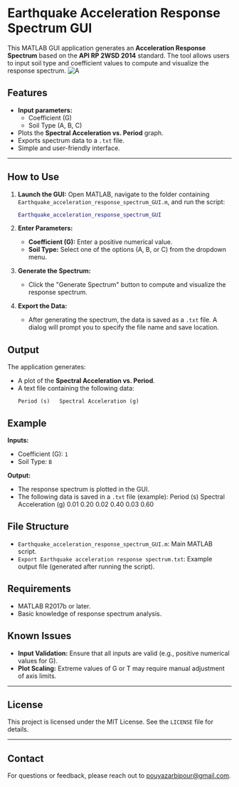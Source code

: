 # Earthquake Acceleration Response Spectrum GUI

This MATLAB GUI application generates an **Acceleration Response Spectrum** based on the **API RP 2WSD 2014** standard. The tool allows users to input soil type and coefficient values to compute and visualize the response spectrum.
![A](images/Earthquake_acceleration_response_spectrum_GUI.JPG)
## Features

- **Input parameters:**
    - Coefficient (G)
    - Soil Type (A, B, C)
- Plots the **Spectral Acceleration vs. Period** graph.
- Exports spectrum data to a `.txt` file.
- Simple and user-friendly interface.

---

## How to Use

1. **Launch the GUI:**
    Open MATLAB, navigate to the folder containing `Earthquake_acceleration_response_spectrum_GUI.m`, and run the script:
   
    ```matlab
    Earthquake_acceleration_response_spectrum_GUI
    ```
2.  **Enter Parameters:**
    - **Coefficient (G):** Enter a positive numerical value.
    - **Soil Type:** Select one of the options (A, B, or C) from the dropdown menu.
3.  **Generate the Spectrum:**
    - Click the "Generate Spectrum" button to compute and visualize the response spectrum.
4.  **Export the Data:**
    - After generating the spectrum, the data is saved as a `.txt` file. A dialog will prompt you to specify the file name and save location.

## Output

The application generates:

- A plot of the **Spectral Acceleration vs. Period**.
- A text file containing the following data:
    ```
    Period (s)   Spectral Acceleration (g)
    ```

## Example

**Inputs:**

- Coefficient (G): `1`
- Soil Type: `B`

**Output:**

- The response spectrum is plotted in the GUI.
-  The following data is saved in a `.txt` file (example):
Period (s) Spectral Acceleration (g)
0.01 0.20
0.02 0.40
0.03 0.60

## File Structure

- `Earthquake_acceleration_response_spectrum_GUI.m`: Main MATLAB script.
- `Export Earthquake acceleration response spectrum.txt`: Example output file (generated after running the script).

## Requirements

- MATLAB R2017b or later.
- Basic knowledge of response spectrum analysis.

## Known Issues

- **Input Validation:** Ensure that all inputs are valid (e.g., positive numerical values for G).
- **Plot Scaling:** Extreme values of G or T may require manual adjustment of axis limits.

---

## License  
This project is licensed under the MIT License. See the `LICENSE` file for details.  

---

## Contact  
For questions or feedback, please reach out to pouyazarbipour@gmail.com.
